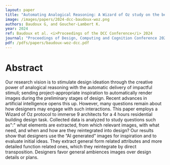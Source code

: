 ```yaml
---
layout: paper
title: "Automating Analogical Reasoning: A Wizard of Oz study on the benefits and pitfalls of a sketch-based AI image generator for design"
image: /images/papers/2024-dcc-baudoux-woz.png
authors: Baudoux G, and Goucher-Lambert K.
year: 2024
ref: Baudoux et al. <i>Proceedings of the DCC Conference</i> 2024
journal: "Proceedings of Design, Computing and Cognition Conference 2024."
pdf: /pdfs/papers/baudoux-woz-dcc.pdf
---
```



# Abstract
Our research vision is to stimulate design ideation through the creative power of analogical reasoning with the automatic delivery of impactful stimuli; sending project-appropriate inspiration to automatically render images during the preliminary stages of design. Recent advances in artificial intelligence opens this up. However, many questions remain about how designers may engage with such interactions. This paper employs a Wizard of Oz protocol to immerse 9 architects for a 4 hours residential building design task. Collected data is analyzed to study questions such as":" what elements are extracted, from which relevant images, with what need, and when and how are they reintegrated into design? Our results show that designers use the “AI generated” images for inspiration and to evaluate initial ideas. They extract general form related attributes and more detailed function related ones, which they reintegrate by direct transposition. Designers favor general ambiences images over design details or plans.

